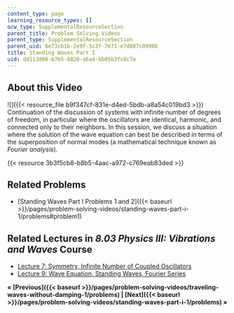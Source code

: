 ```yaml
---
content_type: page
learning_resource_types: []
ocw_type: SupplementalResourceSection
parent_title: Problem Solving Videos
parent_type: SupplementalResourceSection
parent_uid: 6e73cb1b-2e9f-5c2f-7e71-e7d887c0996b
title: Standing Waves Part I
uid: dd113d06-b7b5-8820-a6a4-bb05b3fc8c7e
---
```


About this Video
----------------

![]({{< resource_file b9f347cf-831e-d4ed-5bdb-a8a54c019bd3 >}}) Continuation of the discussion of systems with infinite number of degrees of freedom, in particular where the oscillators are identical, harmonic, and connected only to their neighbors. In this session, we discuss a situation where the solution of the wave equation can best be described in terms of the superposition of normal modes (a mathematical technique known as _Fourier analysis_).

{{< resource 3b3f5cb8-b8b5-4aac-a972-c769eab83ded >}}

Related Problems
----------------

*   [Standing Waves Part I Problems 1 and 2]({{< baseurl >}}/pages/problem-solving-videos/standing-waves-part-i-1/problems#problem1)

Related Lectures in _8.03 Physics III: Vibrations and Waves_ Course
-------------------------------------------------------------------

*   [Lecture 7: Symmetry, Infinite Number of Coupled Oscillators](/courses/8-03sc-physics-iii-vibrations-and-waves-fall-2016/pages/part-i-mechanical-vibrations-and-waves/lecture-7)
*   [Lecture 9: Wave Equation, Standing Waves, Fourier Series](/courses/8-03sc-physics-iii-vibrations-and-waves-fall-2016/pages/part-i-mechanical-vibrations-and-waves/lecture-9)

**« [Previous]({{< baseurl >}}/pages/problem-solving-videos/traveling-waves-without-damping-1/problems) | [Next]({{< baseurl >}}/pages/problem-solving-videos/standing-waves-part-i-1/problems) »**